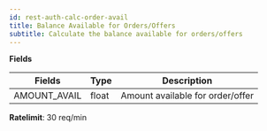 ```yaml
---
id: rest-auth-calc-order-avail
title: Balance Available for Orders/Offers
subtitle: Calculate the balance available for orders/offers
---
```


**Fields**

Fields | Type | Description
--- | --- | ---
AMOUNT_AVAIL  |  float  |  Amount available for order/offer

**Ratelimit**: 30 req/min
